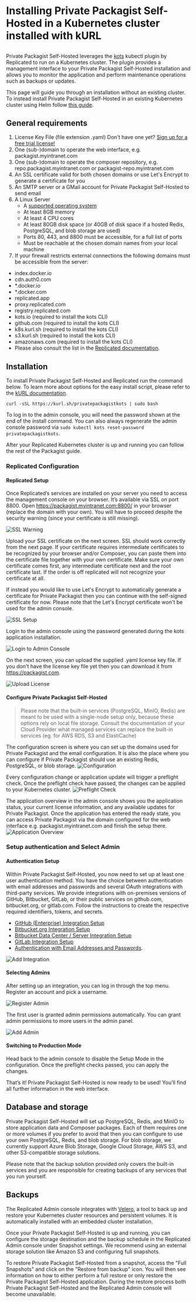 # Installing Private Packagist Self-Hosted in a Kubernetes cluster installed with kURL
##

Private Packagist Self-Hosted leverages the [kots](https://docs.replicated.com/reference/kots-cli-getting-started)
kubectl plugin by Replicated to run on a Kubernetes cluster. The plugin provides a management interface to your
Private Packagist Self-Hosted installation and allows you to monitor the application and perform maintenance operations
such as backups or updates.

This page will guide you through an installation without an existing cluster. To instead install Private Packagist Self-Hosted
in an existing Kubernetes cluster using Helm follow [this guide](./kubernetes-helm.md).

## General requirements

1. License Key File (file extension .yaml) Don't have one yet? [Sign up for a free trial license!](https://packagist.com/self-hosted)
1. One (sub-)domain to operate the web interface, e.g. packagist.myintranet.com
1. One (sub-)domain to operate the composer repository, e.g. repo.packagist.myintranet.com or packagist-repo.myintranet.com
1. An SSL certificate valid for both chosen domains or use Let's Encrypt to generate a certificate for you
1. An SMTP server or a GMail account for Private Packagist Self-Hosted to send email
1. A Linux Server
    * A [supported operating system](https://kurl.sh/docs/install-with-kurl/system-requirements#supported-operating-systems)
    * At least 8GB memory
    * At least 4 CPU cores
    * At least 80GB disk space (or 40GB of disk space if a hosted Redis, PostgreSQL, and blob storage are used)
    * Ports 80, 443, and 8800 must be accessible, for a full list of ports
    * Must be reachable at the chosen domain names from your local machine
1. If your firewall restricts external connections the following domains must be accessible from the server:
  * index.docker.io
  * cdn.auth0.com
  * *.docker.io
  * *.docker.com
  * replicated.app
  * proxy.replicated.com
  * registry.replicated.com
  * kots.io (required to install the kots CLI)
  * github.com (required to install the kots CLI)
  * k8s.kurl.sh (required to install the kots CLI)
  * s3.kurl.sh (required to install the kots CLI)
  * amazonaws.com (required to install the kots CLI)
  * Please also consult the list in the [Replicated documentation](https://docs.replicated.com/enterprise/installing-general-requirements#firewall-openings-for-online-installations).



<!-- See https://docs.replicated.com/enterprise/installing-general-requirements and https://kurl.sh/docs/install-with-kurl/system-requirements -->

## Installation

To install Private Packagist Self-Hosted and Replicated run the command below.
To learn more about options for the easy install script, please refer to the [kURL documentation](https://kurl.sh/docs/install-with-kurl/advanced-options).
```
curl -sSL https://kurl.sh/privatepackagistkots | sudo bash
```

To log in to the admin console, you will need the password shown at the end of the install command. You can also always
regenerate the admin console password via `sudo kubectl kots reset-password privatepackagistkots`.

After your Replicated Kubernetes cluster is up and running you can follow the rest of the Packagist guide.

### Replicated Configuration
#### Replicated Setup
Once Replicated’s services are installed on your server you need to access the management console on your browser.
It’s available via SSL on port 8800. Open https://packagist.myintranet.com:8800/ in your browser (replace the domain with your own).
You will have to proceed despite the security warning (since your certificate is still missing).

![SSL Warning](/Resources/public/img/docs/self-hosted-kubernetes/console-tls-warning.png)

Upload your SSL certificate on the next screen. SSL should work correctly from the next page.
If your certificate requires intermediate certificates to be recognized by your browser and/or Composer,
you can paste them into the certificate file together with your own certificate.
Make sure your own certificate comes first, any intermediate certificate next and the root certificate last.
If the order is off replicated will not recognize your certificate at all.

If instead you would like to use Let's Encrypt to automatically generate a certificate for Private Packagist then you can
continue with the self-signed certificate for now. Please note that the Let's Encrypt certificate won't be used for the
admin console.

![SSL Setup](/Resources/public/img/docs/self-hosted-kubernetes/console-tls-configuration.png)

Login to the admin console using the password generated during the kots application installation.

![Login to Admin Console](/Resources/public/img/docs/self-hosted-kubernetes/console-login.png)

On the next screen, you can upload the supplied .yaml license key file. If you don't have the license key file yet then
you can download it from https://packagist.com.

![Upload License](/Resources/public/img/docs/self-hosted-kubernetes/console-license.png)

#### Configure Private Packagist Self-Hosted

> Please note that the built-in services (PostgreSQL, MinIO, Redis) are meant to be used with a single-node setup only, because these options rely on local file storage.
> Consult the documentation of your Cloud Provider what managed services can replace the built-in services
> (eg. for AWS RDS, S3 and ElastiCache)

The configuration screen is where you can set up the domains used for Private Packagist and the email configuration. It
is also the place where you can configure if Private Packagist should use an existing Redis, PostgreSQL, or blob storage.
![Configuration](/Resources/public/img/docs/self-hosted-kubernetes/console-configure-application.png)

Every configuration change or application update will trigger a preflight check. Once the preflight check have passed,
the changes can be applied to your Kubernetes cluster.
![Preflight Check](/Resources/public/img/docs/self-hosted-kubernetes/console-preflight-check.png)

The application overview in the admin console shows you the application status, your current license information, and any
available updates for Private Packagist. Once the application has entered the ready state, you can access Private Packagist
via the domain configured for the web interface e.g. packagist.myintranet.com and finish the setup there.
![Application Overview](/Resources/public/img/docs/self-hosted-kubernetes/console-application-overview.png)

### Setup authentication and Select Admin

#### Authentication Setup
Within Private Packagist Self-Hosted, you now need to set up at least one user authentication method.
You have the choice between authentication with email addresses and passwords and several OAuth integrations with third-party services.
We provide integrations with on-premises versions of GitHub, Bitbucket, GitLab, or their public services on github.com, bitbucket.org,
or gitlab.com. Follow the instructions to create the respective required identifiers, tokens, and secrets.

* [GitHub (Enterprise) Integration Setup](./github-integration-setup.md)
* [Bitbucket.org Integration Setup](./bitbucket-integration-setup.md)
* [Bitbucket Data Center / Server Integration Setup](./bitbucket-server-integration-setup.md)
* [GitLab Integration Setup](./gitlab-integration-setup.md)
* [Authentication with Email Addresses and Passwords](./authentication-email-addresses-passwords-setup.md).


![Add Integration](/Resources/public/img/docs/self-hosted/08-integration-create.png)

#### Selecting Admins
After setting up an integration, you can log in through the top menu. Register an account and pick a username.

![Register Admin](/Resources/public/img/docs/self-hosted/09-register-admin.png)

The first user is granted admin permissions automatically. You can grant admin permissions to more users in the admin panel.

![Add Admin](/Resources/public/img/docs/self-hosted/10-add-admin.png)

#### Switching to Production Mode
Head back to the admin console to disable the Setup Mode in the configuration. Once the preflight checks passed, you can
apply the changes.

That’s it! Private Packagist Self-Hosted is now ready to be used! You’ll find all further information in the web interface.

## Database and storage

Private Packagist Self-Hosted will set up PostgreSQL, Redis, and MinIO to store application data and Composer packages.
Each of them requires one or more volumes if you prefer to avoid that then you can configure to use your own PostgreSQL,
Redis, and blob storage. For blob storage, we currently support Azure Blob Storage, Google Cloud Storage, AWS S3, and
other S3-compatible storage solutions.

Please note that the backup solution provided only covers the built-in services and you are responsible for creating backups
of any services that you run yourself.

## Backups

The Replicated Admin console integrates with [Velero](https://velero.io/), a tool to back up and restore your Kubernetes
cluster resources and persistent volumes. It is automatically installed with an embedded cluster installation.

Once your Private Packagist Self-Hosted is up and running, you can configure the storage destination and the backup
schedule in the Replicated Admin console under Snapshot settings. We recommend using an external storage solution like
Amazon S3 and configuring full snapshots.

To restore Private Packagist Self-Hosted from a snapshot, access the "Full Snapshots" and click on the "Restore from backup"
icon. You will then see information on how to either perform a full restore or only restore the Private Packagist Self-Hosted
application. During the restore process both Private Packagist Self-Hosted and the Replicated Admin console will become
unavailable.
